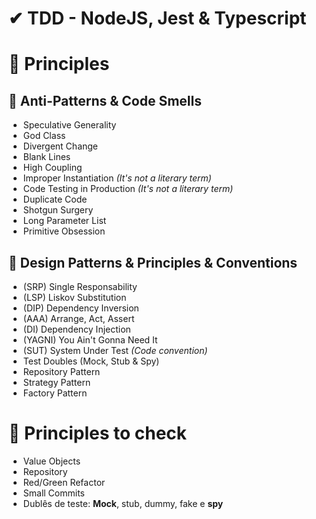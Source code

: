 # ✔ TDD - NodeJS, Jest & Typescript

# 📃 Principles

## 🤢 Anti-Patterns & Code Smells

- Speculative Generality
- God Class
- Divergent Change
- Blank Lines
- High Coupling
- Improper Instantiation _(It's not a literary term)_
- Code Testing in Production _(It's not a literary term)_
- Duplicate Code
- Shotgun Surgery
- Long Parameter List
- Primitive Obsession

## 🤗 Design Patterns & Principles & Conventions

- (SRP) Single Responsability
- (LSP) Liskov Substitution
- (DIP) Dependency Inversion
- (AAA) Arrange, Act, Assert
- (DI) Dependency Injection
- (YAGNI) You Ain't Gonna Need It
- (SUT) System Under Test _(Code convention)_
- Test Doubles (Mock, Stub & Spy)
- Repository Pattern
- Strategy Pattern
- Factory Pattern

# 🧐 Principles to check

- Value Objects
- Repository
- Red/Green Refactor
- Small Commits
- Dublês de teste: **Mock**, stub, dummy, fake e **spy**
